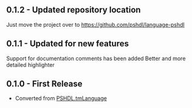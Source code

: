 ## 0.1.2 - Updated repository location
Just move the project over to https://github.com/pshdl/language-pshdl

## 0.1.1 - Updated for new features
Support for documentation comments has been added
Better and more detailed highlighter

## 0.1.0 - First Release
* Converted from [PSHDL.tmLanguage](https://bitbucket.org/kbecker/pshdl.tools/src/21a8cb54a9bb57902d2f1e9abb75ade877f31a60/highlighter/PSHDL.tmbundle/Syntaxes/PSHDL.tmLanguage?at=master)

